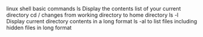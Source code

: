 linux shell basic commands
ls Display the contents list of your current directory
cd / changes from working directory to home directory
ls -l Display current directory contents in a long format
ls -al to list files including hidden files in long format
  
